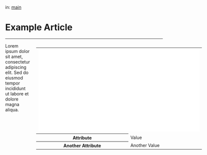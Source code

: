 
in: [main](https://mafiawiki.astrofare.xyz/)

# Example Article
---

<div style="display: flex; align-items: flex-start;">
    <div style="flex: 1;">
        Lorem ipsum dolor sit amet, consectetur adipiscing elit. Sed do eiusmod tempor incididunt ut labore et dolore magna aliqua.
    </div>
    <div class="infobox" style="flex: 0 0 auto; margin-left: 20px;">
        <table>
            <tr>
                <td colspan="2"><img src="../assets/logo.png" alt="Image Description" class="infobox-image"></td>
            </tr>
            <tr>
                <th>Attribute</th>
                <td>Value</td>
            </tr>
            <tr>
                <th>Another Attribute</th>
                <td>Another Value</td>
            </tr>
        </table>
    </div>
</div>
